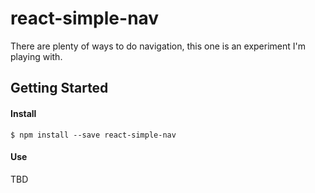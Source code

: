 react-simple-nav
================

There are plenty of ways to do navigation, this one is an experiment I'm playing with.

## Getting Started

#### Install
````base
$ npm install --save react-simple-nav
````

#### Use

TBD

